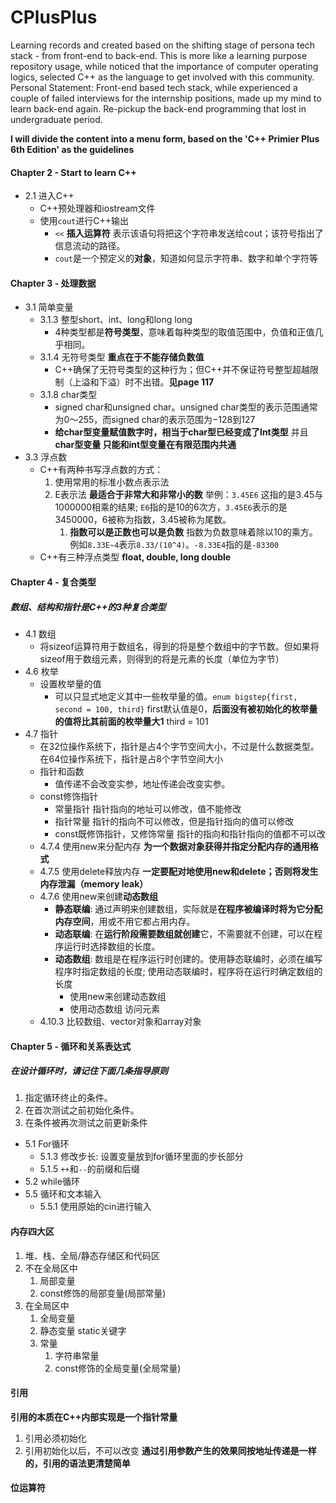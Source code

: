 # CPlusPlus

Learning records and created based on the shifting stage of persona tech stack - from front-end to back-end.
This is more like a learning purpose repository usage, while noticed that the importance of computer operating logics, selected C++ as the language to get involved with this community. Personal Statement: Front-end based tech stack, while experienced a couple of failed interviews for the internship positions, made up my mind to learn back-end again. Re-pickup the back-end programming that lost in undergraduate period.

**I will divide the content into a menu form, based on the 'C++ Primier Plus 6th Edition' as the guidelines**

#### Chapter 2 - Start to learn C++

- 2.1 进入C++
  - C++预处理器和iostream文件
  - 使用`cout`进行C++输出
    - `<<` **插入运算符** 表示该语句将把这个字符串发送给cout；该符号指出了信息流动的路径。
    - `cout`是一个预定义的**对象**，知道如何显示字符串、数字和单个字符等

#### Chapter 3 - 处理数据

- 3.1 简单变量
  - 3.1.3 整型short、int、long和long long
    - 4种类型都是**符号类型**，意味着每种类型的取值范围中，负值和正值几乎相同。
  - 3.1.4 无符号类型 **重点在于不能存储负数值**
    - C++确保了无符号类型的这种行为；但C++并不保证符号整型超越限制（上溢和下溢）时不出错。**见page 117**
  - 3.1.8 char类型
    - signed char和unsigned char。unsigned char类型的表示范围通常为0～255，而signed char的表示范围为−128到127
    - **给char型变量赋值数字时，相当于char型已经变成了Int类型** 并且 **char型变量 只能和int型变量在有限范围内共通**
- 3.3 浮点数
  - C++有两种书写浮点数的方式：
    1. 使用常用的标准小数点表示法
    2. E表示法 **最适合于非常大和非常小的数** 举例：`3.45E6` 这指的是3.45与1000000相乘的结果; `E6`指的是10的6次方，`3.45E6`表示的是3450000，6被称为指数，3.45被称为尾数。
       1. **指数可以是正数也可以是负数** 指数为负数意味着除以10的乘方。例如`8.33E~4`表示`8.33/(10^4)`。`-8.33E4`指的是`-83300`
  - C++有三种浮点类型 **float, double, long double**

#### Chapter 4 - 复合类型

##### 数组、结构和指针是C++的3种复合类型

- 4.1 数组
  - 将sizeof运算符用于数组名，得到的将是整个数组中的字节数。但如果将sizeof用于数组元素，则得到的将是元素的长度（单位为字节）
- 4.6 枚举
  - 设置枚举量的值
    - 可以只显式地定义其中一些枚举量的值。`enum bigstep{first, second = 100, third}` first默认值是0，**后面没有被初始化的枚举量的值将比其前面的枚举量大1** third = 101
- 4.7 指针
  - 在32位操作系统下，指针是占4个字节空间大小，不过是什么数据类型。在64位操作系统下，指针是占8个字节空间大小
  - 指针和函数
    - 值传递不会改变实参，地址传递会改变实参。
  - const修饰指针
    - 常量指针 指针指向的地址可以修改，值不能修改
    - 指针常量 指针的指向不可以修改，但是指针指向的值可以修改
    - const既修饰指针，又修饰常量 指针的指向和指针指向的值都不可以改
  - 4.7.4 使用new来分配内存 **为一个数据对象获得并指定分配内存的通用格式**
  - 4.7.5 使用delete释放内存 **一定要配对地使用new和delete；否则将发生内存泄漏（memory leak）**
  - 4.7.6 使用new来创建**动态数组**
    - **静态联编**: 通过声明来创建数组，实际就是**在程序被编译时将为它分配内存空间**，用或不用它都占用内存。
    - **动态联编**: 在**运行阶段需要数组就创建**它，不需要就不创建，可以在程序运行时选择数组的长度。
    - **动态数组**: 数组是在程序运行时创建的。使用静态联编时，必须在编写程序时指定数组的长度; 使用动态联编时，程序将在运行时确定数组的长度
      - 使用new来创建动态数组
      - 使用动态数组 访问元素
  - 4.10.3 比较数组、vector对象和array对象

#### Chapter 5  - 循环和关系表达式

##### 在设计循环时，请记住下面几条指导原则

1. 指定循环终止的条件。
2. 在首次测试之前初始化条件。
3. 在条件被再次测试之前更新条件

- 5.1 For循环
  - 5.1.3 修改步长: 设置变量放到for循环里面的步长部分
  - 5.1.5 `++`和`--`的前缀和后缀
- 5.2 while循环
- 5.5 循环和文本输入
  - 5.5.1 使用原始的cin进行输入


#### 内存四大区
1. 堆、栈、全局/静态存储区和代码区
2. 不在全局区中
   1. 局部变量
   2. const修饰的局部变量(局部常量)
3. 在全局区中
   1. 全局变量
   2. 静态变量 static关键字
   3. 常量
      1. 字符串常量
      2. const修饰的全局变量(全局常量)


#### 引用
**引用的本质在C++内部实现是一个指针常量**
1. 引用必须初始化
2. 引用初始化以后，不可以改变
**通过引用参数产生的效果同按地址传递是一样的，引用的语法更清楚简单**
#### 位运算符
